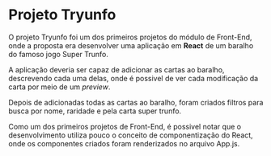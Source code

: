 # Projeto Tryunfo

O projeto Tryunfo foi um dos primeiros projetos do módulo de Front-End, onde a proposta era desenvolver uma aplicação em **React** de um baralho do famoso jogo Super Trunfo.

A aplicação deveria ser capaz de adicionar as cartas ao baralho, descrevendo cada uma delas, onde é possivel de ver cada modificação da carta por meio de um *preview*.

Depois de adicionadas todas as cartas ao baralho, foram criados filtros para busca por nome, raridade e pela carta super trunfo.

Como um dos primeiros projetos de Front-End, é possivel notar que o desenvolvimento utiliza pouco o conceito de componentização do React, onde os componentes criados foram renderizados no arquivo App.js.

